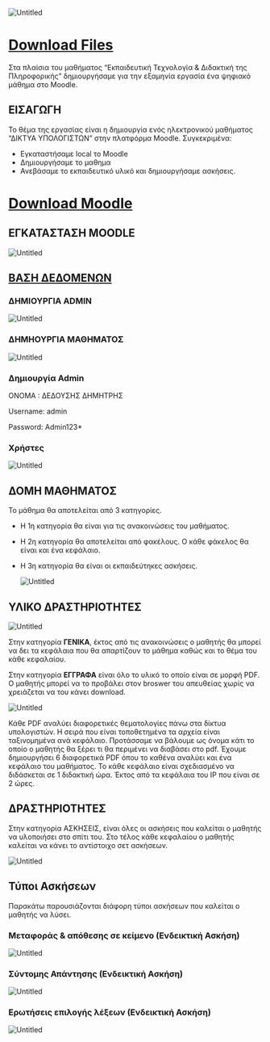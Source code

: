 ![Untitled](md-files/Untitled.png)

# [Download Files](https://github.com/Dimitris-Dedousis/lesson-in-moodle/archive/refs/heads/main.zip)

Στα πλαίσια του μαθήματος “Εκπαιδευτική Τεχνολογία & Διδακτική της Πληροφορικής” δημιουργήσαμε για την εξαμηνία εργασία ένα ψηφιακό μάθημα στο Moodle.

## ΕΙΣΑΓΩΓΗ

Το θέμα της εργασίας είναι η δημιουργία ενός ηλεκτρονικού μαθήματος “ΔΙΚΤΥΑ ΥΠΟΛΟΓΙΣΤΩΝ” στην πλατφόρμα Moodle.
Συγκεκριμένα:

- Εγκαταστήσαμε local το Μoodle
- Δημιουργήσαμε το μαθημα
- Ανεβάσαμε το εκπαιδευτικό υλικό και δημιουργήσαμε ασκήσεις.

# [Download Moodle](https://download.moodle.org/)

## ΕΓΚΑΤΑΣΤΑΣΗ MOODLE

![Untitled](md-files/Untitled%201.png)

## [ΒΑΣΗ ΔΕΔΟΜΕΝΩΝ](https://github.com/Dimitris-Dedousis/lesson-in-moodle/blob/main/Database(Mariadb).md)

### ΔΗΜΙΟΥΡΓΙΑ ADMIN

![Untitled](md-files/Untitled%202.png)

### ΔΗΜΗΟΥΡΓΙΑ ΜΑΘΗΜΑΤΟΣ

![Untitled](md-files/Untitled%203.png)

### Δημιουργία Admin

ΟΝΟΜΑ : ΔΕΔΟΥΣΗΣ ΔΗΜΗΤΡΗΣ

Username: admin

Password: Admin123*

### **Χρήστες**

![Untitled](md-files/Untitled%204.png)

## ΔΟΜΗ ΜΑΘΗΜΑΤΟΣ

Το μάθημα θα αποτελείται από 3 κατηγορίες. 

- Η 1η κατηγορία θα είναι για τις ανακοινώσεις του μαθήματος.
- Η 2η κατηγορία θα αποτελείται από φακέλους. Ο κάθε φάκελος θα είναι και ένα κεφάλαιο.
- H 3η κατηγορία θα είναι οι εκπαιδεύτηκες ασκήσεις.
    
    ![Untitled](md-files/Untitled%205.png)
    

## ΥΛΙΚΟ ΔΡΑΣΤΗΡΙΟΤΗΤΕΣ

![Untitled](md-files/Untitled%206.png)

Στην κατηγορία **ΓΕΝΙΚΑ**, έκτος από τις ανακοινώσεις ο μαθητής θα μπορεί να δει τα κεφάλαια που θα απαρτίζουν το μάθημα καθώς και το θέμα του κάθε κεφαλαίου.  

Στην κατηγορία **ΕΓΓΡΑΦΑ** είναι όλο το υλικό το οποίο είναι σε μορφή PDF. Ο μαθητής μπορεί να το προβάλει στον broswer του απευθείας χωρίς να χρειάζεται να του κάνει download. 

![Untitled](md-files/Untitled%207.png)

Κάθε PDF αναλύει διαφορετικές θεματολογίες πάνω στα δίκτυα υπολογιστών. Η σειρά που είναι τοποθετημένα τα αρχεία είναι ταξινομημένα ανά κεφάλαιο. Προτάσσαμε να βάλουμε ως όνομα κάτι το οποίο ο μαθητής θα ξέρει τι θα περιμένει να διαβάσει στο pdf. Έχουμε δημιουργήσει 6 διαφορετικά PDF όπου το καθένα αναλύει και ένα κεφάλαιο του μαθήματος. Το κάθε κεφάλαιο είναι σχεδιασμένο να διδάσκεται σε 1 διδακτική ώρα. Έκτος από τα κεφάλαια του IP που είναι σε 2 ώρες. 

## ΔΡΑΣΤΗΡΙΟΤΗΤΕΣ

Στην κατηγορία ΑΣΚΗΣΕΙΣ, είναι όλες οι ασκήσεις που καλείται ο μαθητής να υλοποιήσει στο σπίτι του. Στο τέλος κάθε κεφαλαίου ο μαθητής καλείται να κάνει το αντίστοιχο σετ ασκήσεων.

![Untitled](md-files/Untitled%208.png)

## Τύποι Ασκήσεων

Παρακάτω παρουσιάζονται διάφορη τύποι ασκήσεων που καλείται ο μαθητής να λύσει.

### **Μεταφοράς & απόθεσης σε κείμενο (Ενδεικτική Ασκήση)**

![Untitled](md-files/Untitled%209.png)

### Σύντομης Απάντησης **(Ενδεικτική Ασκήση)**

![Untitled](md-files/Untitled%2010.png)

### **Ερωτήσεις επιλογής λέξεων (Ενδεικτική Ασκήση)**

![Untitled](md-files/Untitled%2011.png)
